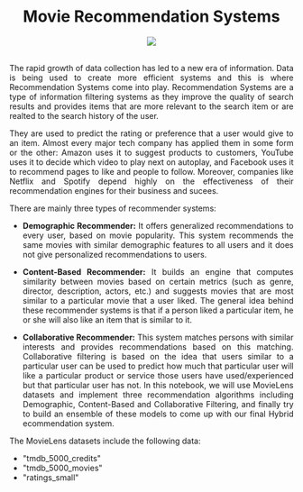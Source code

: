 <div align="center">
  
# Movie Recommendation Systems 
</div>


<div align="center">
<img src="https://user-images.githubusercontent.com/69224996/96219766-614fb480-0f3c-11eb-8aed-4a7b4c882f12.png" >
</div>

<br /> 


<div align="justify">

The rapid growth of data collection has led to a new era of information. Data is being used to create more efficient systems and this is where Recommendation Systems come into play. Recommendation Systems are a type of information filtering systems as they improve the quality of search results and provides items that are more relevant to the search item or are realted to the search history of the user.

They are used to predict the rating or preference that a user would give to an item. Almost every major tech company has applied them in some form or the other: Amazon uses it to suggest products to customers, YouTube uses it to decide which video to play next on autoplay, and Facebook uses it to recommend pages to like and people to follow. Moreover, companies like Netflix and Spotify depend highly on the effectiveness of their recommendation engines for their business and sucees.

There are mainly three types of recommender systems:

 - **Demographic Recommender:**
It offers generalized recommendations to every user, based on movie popularity. This system recommends the same movies with similar demographic features to all users and it does not give personalized recommendations to users.

- **Content-Based Recommender:**
It builds an engine that computes similarity between movies based on certain metrics (such as genre, director, description, actors, etc.) and suggests movies that are most similar to a particular movie that a user liked. The general idea behind these recommender systems is that if a person liked a particular item, he or she will also like an item that is similar to it. 

- **Collaborative Recommender:**
This system matches persons with similar interests and provides recommendations based on this matching. Collaborative filtering is based on the idea that users similar to a particular user can be used to predict how much that particular user will like a particular product or service those users have used/experienced but that particular user has not.
In this notebook, we will use MovieLens datasets and implement three recommendation algorithms including Demographic, Content-Based and Collaborative Filtering, and finally try to build an ensemble of these models to come up with our final Hybrid ecommendation system.

The MovieLens datasets include the following data:
 - "tmdb_5000_credits" 
 - "tmdb_5000_movies" 
 - "ratings_small" 


</div>

